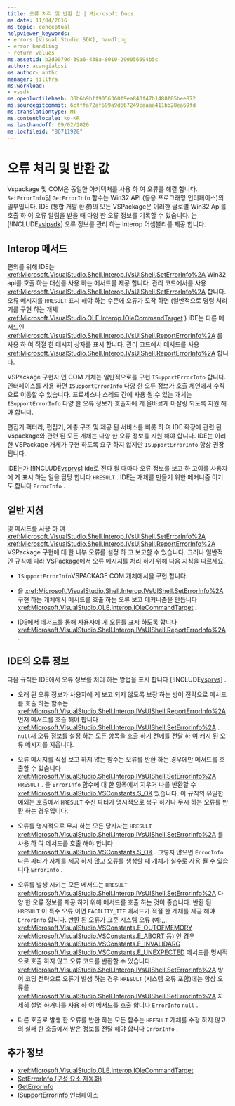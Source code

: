 ```yaml
---
title: 오류 처리 및 반환 값 | Microsoft Docs
ms.date: 11/04/2016
ms.topic: conceptual
helpviewer_keywords:
- errors [Visual Studio SDK], handling
- error handling
- return values
ms.assetid: b2d9079d-39a6-438a-8010-290056694b5c
author: acangialosi
ms.author: anthc
manager: jillfra
ms.workload:
- vssdk
ms.openlocfilehash: 30b6b9bff9056360f9ea840f47b1488f05bee872
ms.sourcegitcommit: 6cfffa72af599a9d667249caaaa411bb28ea69fd
ms.translationtype: MT
ms.contentlocale: ko-KR
ms.lasthandoff: 09/02/2020
ms.locfileid: "80711928"
---
```

# <a name="error-handling-and-return-values"></a>오류 처리 및 반환 값
Vspackage 및 COM은 동일한 아키텍처를 사용 하 여 오류를 해결 합니다. `SetErrorInfo`및 `GetErrorInfo` 함수는 Win32 API (응용 프로그래밍 인터페이스)의 일부입니다. IDE (통합 개발 환경)의 모든 VSPackage은 이러한 글로벌 Win32 Api를 호출 하 여 오류 알림을 받을 때 다양 한 오류 정보를 기록할 수 있습니다. 는 [!INCLUDE[vsipsdk](../extensibility/includes/vsipsdk_md.md)] 오류 정보를 관리 하는 interop 어셈블리를 제공 합니다.

## <a name="interop-methods"></a>Interop 메서드
 편의를 위해 IDE는 <xref:Microsoft.VisualStudio.Shell.Interop.IVsUIShell.SetErrorInfo%2A> Win32 api를 호출 하는 대신를 사용 하는 메서드를 제공 합니다. 관리 코드에서를 사용 <xref:Microsoft.VisualStudio.Shell.Interop.IVsUIShell.SetErrorInfo%2A> 합니다. 오류 메시지를 `HRESULT` 표시 해야 하는 수준에 오류가 도착 하면 (일반적으로 명령 처리기를 구현 하는 개체 <xref:Microsoft.VisualStudio.OLE.Interop.IOleCommandTarget> ) IDE는 다른 메서드인 <xref:Microsoft.VisualStudio.Shell.Interop.IVsUIShell.ReportErrorInfo%2A> 를 사용 하 여 적절 한 메시지 상자를 표시 합니다. 관리 코드에서 메서드를 사용 <xref:Microsoft.VisualStudio.Shell.Interop.IVsUIShell.ReportErrorInfo%2A> 합니다.

 VSPackage 구현자 인 COM 개체는 일반적으로를 구현 `ISupportErrorInfo` 합니다. 인터페이스를 사용 하면 `ISupportErrorInfo` 다양 한 오류 정보가 호출 체인에서 수직으로 이동할 수 있습니다. 프로세스나 스레드 간에 사용 될 수 있는 개체는 `ISupportErrorInfo` 다양 한 오류 정보가 호출자에 게 올바르게 마샬링 되도록 지원 해야 합니다.

 편집기 팩터리, 편집기, 계층 구조 및 제공 된 서비스를 비롯 하 여 IDE 확장에 관련 된 Vspackage와 관련 된 모든 개체는 다양 한 오류 정보를 지원 해야 합니다. IDE는 이러한 VSPackage 개체가 구현 하도록 요구 하지 않지만 `ISupportErrorInfo` 항상 권장 됩니다.

 IDE는가 [!INCLUDE[vsprvs](../code-quality/includes/vsprvs_md.md)] ide로 전파 될 때마다 오류 정보를 보고 하 고이를 사용자에 게 표시 하는 일을 담당 합니다 `HRESULT` . IDE는 개체를 만들기 위한 메커니즘 이기도 합니다 `ErrorInfo` .

## <a name="general-guidelines"></a>일반 지침
 및 메서드를 사용 하 여 <xref:Microsoft.VisualStudio.Shell.Interop.IVsUIShell.SetErrorInfo%2A> <xref:Microsoft.VisualStudio.Shell.Interop.IVsUIShell.ReportErrorInfo%2A> VSPackage 구현에 대 한 내부 오류를 설정 하 고 보고할 수 있습니다. 그러나 일반적인 규칙에 따라 VSPackage에서 오류 메시지를 처리 하기 위해 다음 지침을 따르세요.

- `ISupportErrorInfo`VSPACKAGE COM 개체에서을 구현 합니다.

- 을 <xref:Microsoft.VisualStudio.Shell.Interop.IVsUIShell.SetErrorInfo%2A> 구현 하는 개체에서 메서드를 호출 하는 오류 보고 메커니즘을 만듭니다 <xref:Microsoft.VisualStudio.OLE.Interop.IOleCommandTarget> .

- IDE에서 메서드를 통해 사용자에 게 오류를 표시 하도록 합니다 <xref:Microsoft.VisualStudio.Shell.Interop.IVsUIShell.ReportErrorInfo%2A> .

## <a name="error-information-in-the-ide"></a>IDE의 오류 정보
 다음 규칙은 IDE에서 오류 정보를 처리 하는 방법을 표시 합니다 [!INCLUDE[vsprvs](../code-quality/includes/vsprvs_md.md)] .

- 오래 된 오류 정보가 사용자에 게 보고 되지 않도록 보장 하는 방어 전략으로 메서드를 호출 하는 함수는 <xref:Microsoft.VisualStudio.Shell.Interop.IVsUIShell.ReportErrorInfo%2A> 먼저 메서드를 호출 해야 합니다 <xref:Microsoft.VisualStudio.Shell.Interop.IVsUIShell.SetErrorInfo%2A> . `null`새 오류 정보를 설정 하는 모든 항목을 호출 하기 전에를 전달 하 여 캐시 된 오류 메시지를 지웁니다.

- 오류 메시지를 직접 보고 하지 않는 함수는 오류를 반환 하는 경우에만 메서드를 호출할 수 있습니다 <xref:Microsoft.VisualStudio.Shell.Interop.IVsUIShell.SetErrorInfo%2A> `HRESULT` . 을 `ErrorInfo` 함수에 대 한 항목에서 지우거 나를 반환할 수 <xref:Microsoft.VisualStudio.VSConstants.S_OK> 있습니다. 이 규칙의 유일한 예외는 호출에서 `HRESULT` 수신 파티가 명시적으로 복구 하거나 무시 하는 오류를 반환 하는 경우입니다.

- 오류를 명시적으로 무시 하는 모든 당사자는 `HRESULT` <xref:Microsoft.VisualStudio.Shell.Interop.IVsUIShell.SetErrorInfo%2A> 를 사용 하 여 메서드를 호출 해야 합니다 <xref:Microsoft.VisualStudio.VSConstants.S_OK> . 그렇지 않으면 `ErrorInfo` 다른 파티가 자체를 제공 하지 않고 오류를 생성할 때 개체가 실수로 사용 될 수 있습니다 `ErrorInfo` .

- 오류를 발생 시키는 모든 메서드는 `HRESULT` <xref:Microsoft.VisualStudio.Shell.Interop.IVsUIShell.SetErrorInfo%2A> 다양 한 오류 정보를 제공 하기 위해 메서드를 호출 하는 것이 좋습니다. 반환 된 `HRESULT` 이 특수 오류 이면 `FACILITY_ITF` 메서드가 적절 한 개체를 제공 해야 `ErrorInfo` 합니다. 반환 된 오류가 표준 시스템 오류 (예:,,, <xref:Microsoft.VisualStudio.VSConstants.E_OUTOFMEMORY> <xref:Microsoft.VisualStudio.VSConstants.E_ABORT> 등) 인 경우 <xref:Microsoft.VisualStudio.VSConstants.E_INVALIDARG> <xref:Microsoft.VisualStudio.VSConstants.E_UNEXPECTED> 메서드를 명시적으로 호출 하지 않고 오류 코드를 반환할 수 있습니다. <xref:Microsoft.VisualStudio.Shell.Interop.IVsUIShell.SetErrorInfo%2A> 방어 코딩 전략으로 오류가 발생 하는 경우 `HRESULT` (시스템 오류 포함)에는 항상 오류를 <xref:Microsoft.VisualStudio.Shell.Interop.IVsUIShell.SetErrorInfo%2A> 자세히 설명 하거나를 사용 하 여 메서드를 호출 합니다 `ErrorInfo` `null` .

- 다른 호출로 발생 한 오류를 반환 하는 모든 함수는 `HRESULT` 개체를 수정 하지 않고의 실패 한 호출에서 받은 정보를 전달 해야 합니다 `ErrorInfo` .

## <a name="see-also"></a>추가 정보
- <xref:Microsoft.VisualStudio.OLE.Interop.IOleCommandTarget>
- [SetErrorInfo (구성 요소 자동화)](/previous-versions/windows/desktop/api/oleauto/nf-oleauto-seterrorinfo)
- [GetErrorInfo](/previous-versions/windows/desktop/api/oleauto/nf-oleauto-geterrorinfo)
- [ISupportErrorInfo 인터페이스](/previous-versions/windows/desktop/api/oaidl/nn-oaidl-isupporterrorinfo)

